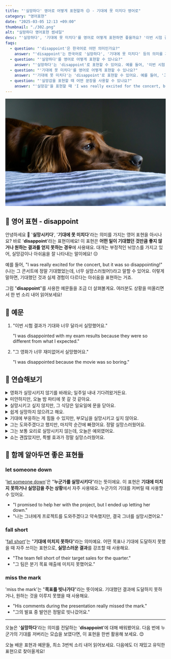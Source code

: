 ```yaml
---
title: "'실망하다' 영어로 어떻게 표현할까 😔 - 기대에 못 미치다 영어로"
category: "영어표현"
date: "2025-03-05 12:13 +09:00"
thumbnail: "./302.png"
alt: "실망하다 영어표현 썸네일"
desc: "'실망하다', '기대에 못 미치다'를 영어로 어떻게 표현하면 좋을까요? '이번 시험 결과가 기대와 너무 달라서 실망했어요.', '그 영화가 너무 재미없어서 실망했어요.' 등을 영어로 표현하는 법을 배워봅시다. 다양한 예문을 통해서 연습하고 본인의 표현으로 만들어 보세요."
faqs:
  - question: "'disappoint'은 한국어로 어떤 의미인가요?"
    answer: "'disappoint'는 한국어로 '실망하다', '기대에 못 미치다' 등의 의미를 가지고 있어요. 어떤 일이 기대했던 것만큼 좋지 않거나 원하는 결과를 얻지 못할 때 사용해요."
  - question: "'실망하다'를 영어로 어떻게 표현할 수 있나요?"
    answer: "'실망하다'는 'disappoint'로 표현할 수 있어요. 예를 들어, '이번 시험 결과가 기대와 너무 달라서 실망했어요'는 'I was disappointed with my exam results because they were so different from what I expected'로 말할 수 있어요."
  - question: "'기대에 못 미치다'를 영어로 어떻게 표현할 수 있나요?"
    answer: "'기대에 못 미치다'는 'disappoint'로 표현할 수 있어요. 예를 들어, '그 영화가 너무 재미없어서 실망했어요'는 'I was disappointed because the movie was so boring'로 말할 수 있어요."
  - question: "'실망감을 표현할 때 어떤 문장을 사용할 수 있나요?"
    answer: "'실망감'을 표현할 때 'I was really excited for the concert, but it was so disappointing!' 같은 문장을 사용할 수 있어요."
---
```


![축 쳐져있는 강아지](./302-1.jpg)

## 🌟 영어 표현 - disappoint

안녕하세요 👋 '**실망시키다**', '**기대에 못 미치다**'라는 의미를 가지는 영어 표현을 아시나요? 바로 '**disappoint**'라는 표현이에요! 이 표현은 **어떤 일이 기대했던 것만큼 좋지 않거나 원하는 결과를 얻지 못하는 경우**에 사용돼요. 대개는 부정적인 뉘앙스를 가지고 있어, 실망감이나 아쉬움을 잘 나타내는 말이에요! 😔

<script async src="https://pagead2.googlesyndication.com/pagead/js/adsbygoogle.js?client=ca-pub-1465612013356152"
     crossorigin="anonymous"></script>
<!-- engple-horizontal-ad -->

<ins class="adsbygoogle"
     style="display:block"
     data-ad-client="ca-pub-1465612013356152"
     data-ad-slot="2106896038"
     data-ad-format="auto"
     data-full-width-responsive="true"></ins>

<script>
     (adsbygoogle = window.adsbygoogle || []).push({});
</script>

예를 들어, "I was really excited for the concert, but it was so disappointing!" (나는 그 콘서트에 정말 기대했었는데, 너무 실망스러웠어!)라고 말할 수 있어요. 이렇게 말하면, 기대했던 것과 실제 경험이 다르다는 아쉬움을 표현하는 거죠.

그럼 "**disappoint**"를 사용한 예문들을 조금 더 살펴볼게요. 여러분도 상황을 떠올리면서 한 번 소리 내어 읽어보세요!

## 📖 예문

1. "이번 시험 결과가 기대와 너무 달라서 실망했어요."

   "I was disappointed with my exam results because they were so different from what I expected."

2. "그 영화가 너무 재미없어서 실망했어요."

   "I was disappointed because the movie was so boring."

## 💬 연습해보기

<details>
<summary>영화가 실망시키지 않기를 바래요; 일주일 내내 기다려왔거든요.</summary>
<span>I hope the movie isn't going to disappoint; I've been looking forward to it all week.</span>
</details>

<details>
<summary>미안하지만, 오늘 밤 파티에 못 갈 것 같아요.</summary>
<span>I hate to disappoint you, but I won't be able to make it to the party tonight.</span>
</details>

<details>
<summary>실망시키고 싶지 않지만, 그 식당은 일요일에 문을 닫아요.</summary>
<span>Not to disappoint you, but the restaurant is closed on Sundays.</span>
</details>

<details>
<summary>쉽게 실망하지 않으려고 해요.</summary>
<span>I try not to be disappointed easily.</span>
</details>

<details>
<summary>기대에 부응하는 게 힘들 수 있지만, 부모님을 실망시키고 싶지 않아요.</summary>
<span>It can be tough living up to expectations, but I don't want to disappoint my parents.</span>
</details>

<details>
<summary>그는 도와주겠다고 했지만, 마지막 순간에 빠졌어요. 정말 실망스러웠어요.</summary>
<span>He said he'd help me, but then he bailed <a href="/blog/in-english/221.at-the-last-minute/">at the last minute</a>. It was really disappointing.</span>
</details>

<details>
<summary>그는 보통 요리로 실망시키지 않는데, 오늘은 예외였어요.</summary>
<span>His cooking is usually not disappointing, but tonight was an exception.</span>
</details>

<details>
<summary>쇼는 괜찮았지만, 특별 효과가 정말 실망스러웠어요.</summary>
<span>The show was alright, but the special effects were really disappointing.</span>
</details>

## 🤝 함께 알아두면 좋은 표현들

### let someone down

'[let someone down](/blog/in-english/120.let-someone-down/)'은 "**누군가를 실망시키다**"라는 뜻이에요. 이 표현은 **기대에 미치지 못하거나 실망감을 주는 상황**에서 자주 사용돼요. 누군가의 기대를 저버릴 때 사용할 수 있어요.

- "I promised to help her with the project, but I ended up letting her down."
- "나는 그녀에게 프로젝트를 도와주겠다고 약속했지만, 결국 그녀를 실망시켰어요."

### fall short

'[fall short](/blog/in-english/284.fall-short/)'는 "**기대에 미치지 못하다**"라는 의미예요. 어떤 목표나 기대에 도달하지 못했을 때 자주 쓰이는 표현으로, **실망스러운 결과**를 강조할 때 사용해요.

- "The team fell short of their target sales for the quarter."
- "그 팀은 분기 목표 매출에 미치지 못했어요."

### miss the mark

'miss the mark'는 "**목표를 빗나가다**"라는 뜻이에요. 기대했던 결과에 도달하지 못하거나, 원하는 것을 이루지 못했을 때 사용해요.

- "His comments during the presentation really missed the mark."
- "그의 발표 중 발언은 정말로 빗나갔어요."

---

오늘은 '**실망하다**'라는 의미를 전달하는 '**disappoint**'에 대해 배워봤어요. 다음 번에 누군가의 기대를 저버리는 모습을 보였다면, 이 표현을 한번 활용해 보세요. 😊

오늘 배운 표현과 예문들, 최소 3번씩 소리 내어 읽어보세요. 다음에도 더 재밌고 유익한 표현으로 찾아올게요!

